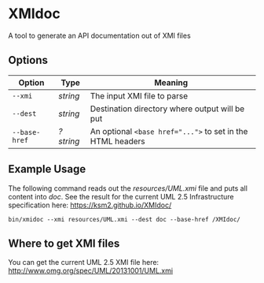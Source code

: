 # XMIdoc
A tool to generate an API documentation out of XMI files

## Options

| Option        | Type      | Meaning |
| ------------- | --------- | ------- |
| `--xmi`       | *string*  | The input XMI file to parse |
| `--dest`      | *string*  | Destination directory where output will be put |
| `--base-href` | *?string* | An optional `<base href="...">` to set in the HTML headers |

## Example Usage
The following command reads out the *resources/UML.xmi* file and puts all content into *doc*.
See the result for the current UML 2.5 Infrastructure specification here: https://ksm2.github.io/XMIdoc/

```
bin/xmidoc --xmi resources/UML.xmi --dest doc --base-href /XMIdoc/ 
```

## Where to get XMI files
You can get the current UML 2.5 XMI file here: http://www.omg.org/spec/UML/20131001/UML.xmi
